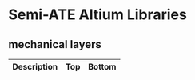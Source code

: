 # Semi-ATE Altium Libraries

## mechanical layers

| Description | Top | Bottom |
|:---------|:---:|:---:|


